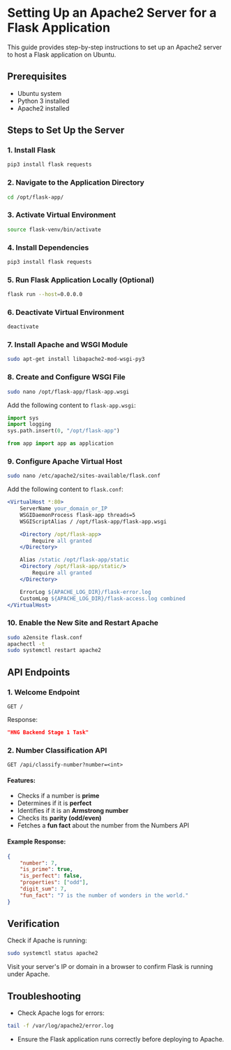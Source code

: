 # Setting Up an Apache2 Server for a Flask Application

This guide provides step-by-step instructions to set up an Apache2 server to host a Flask application on Ubuntu.

## Prerequisites
- Ubuntu system
- Python 3 installed
- Apache2 installed

## Steps to Set Up the Server

### 1. Install Flask
```sh
pip3 install flask requests
```

### 2. Navigate to the Application Directory
```sh
cd /opt/flask-app/
```

### 3. Activate Virtual Environment
```sh
source flask-venv/bin/activate
```

### 4. Install Dependencies
```sh
pip3 install flask requests
```

### 5. Run Flask Application Locally (Optional)
```sh
flask run --host=0.0.0.0
```

### 6. Deactivate Virtual Environment
```sh
deactivate
```

### 7. Install Apache and WSGI Module
```sh
sudo apt-get install libapache2-mod-wsgi-py3
```

### 8. Create and Configure WSGI File
```sh
sudo nano /opt/flask-app/flask-app.wsgi
```
Add the following content to `flask-app.wsgi`:
```python
import sys
import logging
sys.path.insert(0, "/opt/flask-app")

from app import app as application
```

### 9. Configure Apache Virtual Host
```sh
sudo nano /etc/apache2/sites-available/flask.conf
```
Add the following content to `flask.conf`:
```apache
<VirtualHost *:80>
    ServerName your_domain_or_IP
    WSGIDaemonProcess flask-app threads=5
    WSGIScriptAlias / /opt/flask-app/flask-app.wsgi

    <Directory /opt/flask-app>
        Require all granted
    </Directory>

    Alias /static /opt/flask-app/static
    <Directory /opt/flask-app/static/>
        Require all granted
    </Directory>

    ErrorLog ${APACHE_LOG_DIR}/flask-error.log
    CustomLog ${APACHE_LOG_DIR}/flask-access.log combined
</VirtualHost>
```

### 10. Enable the New Site and Restart Apache
```sh
sudo a2ensite flask.conf
apachectl -t
sudo systemctl restart apache2
```

## API Endpoints

### 1. Welcome Endpoint
```http
GET /
```
Response:
```json
"HNG Backend Stage 1 Task"
```

### 2. Number Classification API
```http
GET /api/classify-number?number=<int>
```
#### Features:
- Checks if a number is **prime**
- Determines if it is **perfect**
- Identifies if it is an **Armstrong number**
- Checks its **parity (odd/even)**
- Fetches a **fun fact** about the number from the Numbers API

#### Example Response:
```json
{
    "number": 7,
    "is_prime": true,
    "is_perfect": false,
    "properties": ["odd"],
    "digit_sum": 7,
    "fun_fact": "7 is the number of wonders in the world."
}
```

## Verification
Check if Apache is running:
```sh
sudo systemctl status apache2
```

Visit your server's IP or domain in a browser to confirm Flask is running under Apache.

## Troubleshooting
- Check Apache logs for errors:
```sh
tail -f /var/log/apache2/error.log
```
- Ensure the Flask application runs correctly before deploying to Apache.


